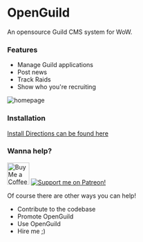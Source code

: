 # OpenGuild
An opensource Guild CMS system for WoW.

### Features
 - Manage Guild applications
 - Post news 
 - Track Raids
 - Show who you're recruiting

![homepage](http://i.imgur.com/cp1kncO.jpg)


### Installation
[Install Directions can be found here](INSTALLGUIDE.md)


### Wanna help? 
<a href='https://ko-fi.com/A7012K2H' target='_blank'><img height='51' style='border:0px;height:51px;' src='https://az743702.vo.msecnd.net/cdn/kofi2.png?v=0' border='0' alt='Buy Me a Coffee at ko-fi.com' /></a> [![Support me on Patreon!](https://c5.patreon.com/external/logo/become_a_patron_button.png)](https://patreon.com/finchMFG)

Of course there are other ways you can help!
 - Contribute to the codebase
 - Promote OpenGuild
 - Use OpenGuild
 - Hire me ;)
